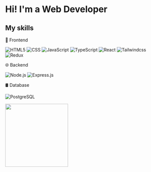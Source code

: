 # Hi! I'm a Web Developer

## My skills

💅 Frontend
         
  ![HTML5](https://img.shields.io/badge/-HTML5-333333?style=flat&logo=HTML5)
  ![CSS](https://img.shields.io/badge/-CSS-333333?style=flat&logo=CSS3&logoColor=1572B6)
  ![JavaScript](https://img.shields.io/badge/-JavaScript-333333?style=flat&logo=javascript)
  ![TypeScript](https://img.shields.io/badge/-TypeScript-333333?style=flat&logo=typescript)
  ![React](https://img.shields.io/badge/-React-333333?style=flat&logo=react)
  ![Tailwindcss](https://img.shields.io/badge/-Tailwindcss-333333?style=flat&logo=tailwindcss)
  ![Redux](https://img.shields.io/badge/-Redux-333333?style=flat&logo=redux)
  
                
🌐 Backend

  ![Node.js](https://img.shields.io/badge/-Node.js-333333?style=flat&logo=node.js)
  ![Express.js](https://img.shields.io/badge/-Express.js-333333?style=flat&logo=express)
               
🛢 Database

  ![PostgreSQL](https://img.shields.io/badge/-PostgreSQL-333333?style=flat&logo=postgresql)

<div>
  <img src="https://streak-stats.demolab.com?user=p-alex&theme=dark&hide_border=true&date_format=M%20j%5B%2C%20Y%5D&card_width=200&type=svg&hide_current_streak=true&hide_longest_streak=true" width="200" height="200" />
</div>


